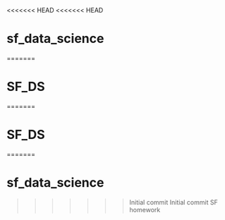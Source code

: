 <<<<<<< HEAD
<<<<<<< HEAD
# sf_data_science
=======
# SF_DS
=======
# SF_DS
=======
# sf_data_science
>>>>>>> Initial commit
>>>>>>> Initial commit
SF homework
